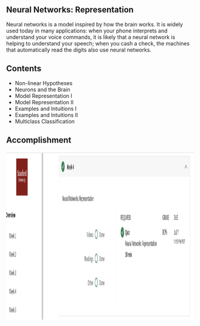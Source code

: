 ## Neural Networks: Representation
Neural networks is a model inspired by how the brain works. It is widely used today in many applications: when your phone interprets and understand your voice commands, it is likely that a neural network is helping to understand your speech; when you cash a check, the machines that automatically read the digits also use neural networks.
## Contents 
* Non-linear Hypotheses
* Neurons and the Brain
* Model Representation I
* Model Representation II
* Examples and Intuitions I
* Examples and Intuitions II
* Multiclass Classification
## Accomplishment
<img align='middle' src="../docs/ML.W4.png" width="1067" height="450">
